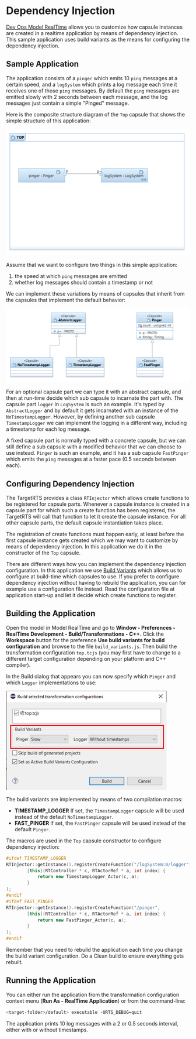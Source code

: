 # Dependency Injection
[Dev Ops Model RealTime](https://www.hcl-software.com/devops-model-realtime) allows you to customize how capsule instances are created in a realtime application by means of dependency injection. This sample application uses build variants as the means for configuring the dependency injection.

## Sample Application

The application consists of a `pinger` which emits 10 `ping` messages at a certain speed, and a `logSystem` which prints a log message each time it receives one of those `ping` messages. By default the `ping` messages are emitted slowly with 2 seconds between each message, and the log messages just contain a simple "Pinged" message.

Here is the composite structure diagram of the `Top` capsule that shows the simple structure of this application:

![](images/top_structure.png)

Assume that we want to configure two things in this simple application:
1. the speed at which `ping` messages are emitted
2. whether log messages should contain a timestamp or not

We can implement these variations by means of capsules that inherit from the capsules that implement the default behavior:

![](images/capsule_inheritance.png)

For an optional capsule part we can type it with an abstract capsule, and then at run-time decide which sub capsule to incarnate the part with. The capsule part `logger` in `LogSystem` is such an example. It's typed by `AbstractLogger` and by default it gets incarnated with an instance of the `NoTimestampLogger`. However, by defining another sub capsule `TimestampLogger` we can implement the logging in a different way, including a timestamp for each log message.

A fixed capsule part is normally typed with a concrete capsule, but we can still define a sub capsule with a modified behavior that we can choose to use instead. `Pinger` is such an example, and it has a sub capsule `FastPinger` which emits the `ping` messages at a faster pace (0.5 seconds between each).

## Configuring Dependency Injection

The TargetRTS provides a class `RTInjector` which allows create functions to be registered for capsule parts. Whenever a capsule instance is created in a capsule part for which such a create function has been registered, the TargetRTS will call that function to let it create the capsule instance. For all other capsule parts, the default capsule instantiation takes place.

The registration of create functions must happen early, at least before the first capsule instance gets created which we may want to customize by means of dependency injection. In this application we do it in the constructor of the `Top` capsule.

There are different ways how you can implement the dependency injection configuration. In this application we use [Build Variants](https://model-realtime.hcldoc.com/help/topic/com.ibm.xtools.rsarte.webdoc/Articles/Building/Build%20Variants/index.html) which allows us to configure at build-time which capsules to use. If you prefer to configure dependency injection without having to rebuild the application, you can for example use a configuration file instead. Read the configuration file at application start-up and let it decide which create functions to register.

## Building the Application

Open the model in Model RealTime and go to **Window - Preferences - RealTime Development - Build/Transformations - C++**. Click the **Workspace** button for the preference **Use build variants for build configuration** and browse to the file `build_variants.js`. Then build the transformation configuration `top.tcjs` (you may first have to change to a different target configuration depending on your platform and C++ compiler).

In the Build dialog that appears you can now specify which `Pinger` and which `Logger` implementations to use:

![](images/build_variants.png)

The build variants are implemented by means of two compilation macros:

* **TIMESTAMP_LOGGER** If set, the `TimestampLogger` capsule will be used instead of the default `NoTimestampLogger`.
* **FAST_PINGER** If set, the `FastPinger` capsule will be used instead of the default `Pinger`.

The macros are used in the `Top` capsule constructor to configure dependency injection:

```cpp
#ifdef TIMESTAMP_LOGGER
RTInjector::getInstance().registerCreateFunction("/logSystem:0/logger",
		[this](RTController * c, RTActorRef * a, int index) {						
			return new TimestampLogger_Actor(c, a);
		}
);
#endif
#ifdef FAST_PINGER
RTInjector::getInstance().registerCreateFunction("/pinger",
		[this](RTController * c, RTActorRef * a, int index) {
			return new FastPinger_Actor(c, a);
		}
);
#endif
```

Remember that you need to rebuild the application each time you change the build variant configuration. Do a Clean build to ensure everything gets rebuilt.

## Running the Application

You can either run the application from the transformation configuration context menu (**Run As - RealTime Application**) or from the command-line:

```bash
<target-folder>/default> executable -URTS_DEBUG=quit
```

The application prints 10 log messages with a 2 or 0.5 seconds interval, either with or without timestamps.
